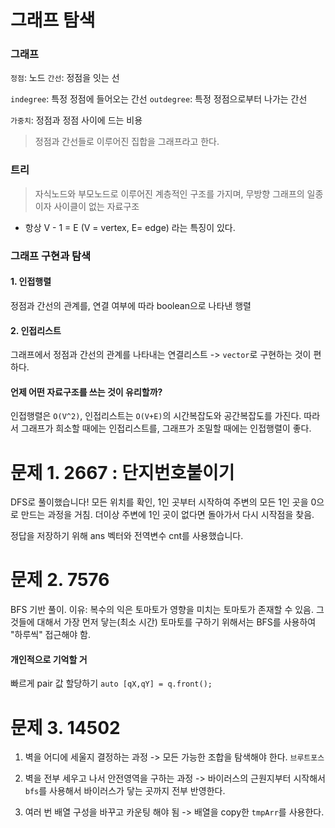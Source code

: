 # 그래프 탐색

### 그래프
`정점`: 노드
`간선`: 정점을 잇는 선

`indegree`: 특정 정점에 들어오는 간선
`outdegree`: 특정 정점으로부터 나가는 간선

`가중치`: 정점과 정점 사이에 드는 비용

> 정점과 간선들로 이루어진 집합을 그래프라고 한다.

### 트리
> 자식노드와 부모노드로 이루어진 계층적인 구조를 가지며, 무방향 그래프의 일종이자 사이클이 없는 자료구조

- 항상 V - 1 = E (V = vertex, E= edge) 라는 특징이 있다.

### 그래프 구현과 탐색
#### 1. 인접행렬
정점과 간선의 관계를, 연결 여부에 따라 boolean으로 나타낸 행렬

#### 2. 인접리스트
그래프에서 정점과 간선의 관계를 나타내는 연결리스트
-> `vector`로 구현하는 것이 편하다.

#### 언제 어떤 자료구조를 쓰는 것이 유리할까?
인접행렬은 `O(V^2)`, 인접리스트는 `O(V+E)`의 시간복잡도와 공간복잡도를 가진다.
따라서 그래프가 희소할 때에는 인접리스트를, 그래프가 조밀할 때에는 인접행렬이 좋다.

# 문제 1. 2667 : 단지번호붙이기
DFS로 풀이했습니다!
모든 위치를 확인, 1인 곳부터 시작하여 주변의 모든 1인 곳을 0으로 만드는 과정을 거침. 
더이상 주변에 1인 곳이 없다면 돌아가서 다시 시작점을 찾음.

정답을 저장하기 위해 ans 벡터와 전역변수 cnt를 사용했습니다.

# 문제 2. 7576
BFS 기반 풀이.
이유: 복수의 익은 토마토가 영향을 미치는 토마토가 존재할 수 있음. 그것들에 대해서 가장 먼저 닿는(최소 시간) 토마토를 구하기 위해서는 BFS를 사용하여 "하루씩" 접근해야 함.

#### 개인적으로 기억할 거
빠르게 pair 값 할당하기
`auto [qX,qY] = q.front();`

# 문제 3. 14502
1. 벽을 어디에 세울지 결정하는 과정
-> 모든 가능한 조합을 탐색해야 한다. 
`브루트포스`

2. 벽을 전부 세우고 나서 안전영역을 구하는 과정
-> 바이러스의 근원지부터 시작해서 `bfs`를 사용해서 바이러스가 닿는 곳까지 전부 반영한다.

3. 여러 번 배열 구성을 바꾸고 카운팅 해야 됨
-> 배열을 copy한 `tmpArr`를 사용한다.